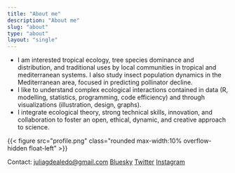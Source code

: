 ```yaml
---
title: "About me"
description: "About me"
slug: "about"
type: "about"
layout: "single"
---
```


- I am interested tropical ecology, tree species dominance and distribution, and traditional uses by local communities in tropical and mediterranean systems. I also study insect population dynamics in the Mediterranean area, focused in predicting pollinator decline.
- I like to understand complex ecological interactions contained in data (R, modelling, statistics, programming, code efficiency) and through visualizations (illustration, design, graphs). 
- I integrate ecological theory, strong technical skills, innovation, and collaboration to foster an open, ethical, dynamic, and creative approach to science.

{{< figure src="profile.png" class="rounded  max-width:10% overflow-hidden float-left" >}}

Contact: juliagdealedo@gmail.com
[Bluesky](https://bsky.app/profile/juliagdealedo.bsky.social)
[Twitter](https://twitter.com/juliagdealedo)
[Instagram](https://www.instagram.com/juliagdealedo/) 


